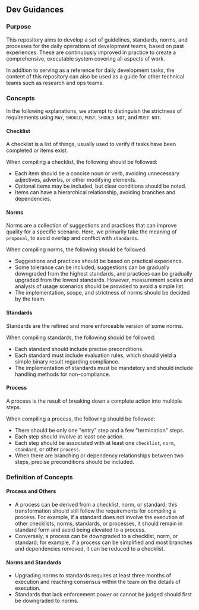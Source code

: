## Dev Guidances

### Purpose
This repository aims to develop a set of guidelines, standards, norms, and processes for the daily operations of development teams, based on past experiences. These are continuously improved in practice to create a comprehensive, executable system covering all aspects of work.

In addition to serving as a reference for daily development tasks, the content of this repository can also be used as a guide for other technical teams such as research and ops teams.

### Concepts
In the following explanations, we attempt to distinguish the strictness of requirements using `MAY`, `SHOULD`, `MUST`, `SHOULD NOT`, and `MUST NOT`.

#### Checklist
A checklist is a list of things, usually used to verify if tasks have been completed or items exist.

When compiling a checklist, the following should be followed:

- Each item should be a concise noun or verb, avoiding unnecessary adjectives, adverbs, or other modifying elements.
- Optional items may be included, but clear conditions should be noted.
- Items can have a hierarchical relationship, avoiding branches and dependencies.

#### Norms
Norms are a collection of suggestions and practices that can improve quality for a specific scenario. Here, we primarily take the meaning of `proposal`, to avoid overlap and conflict with `standards`.

When compiling norms, the following should be followed:

- Suggestions and practices should be based on practical experience.
- Some tolerance can be included; suggestions can be gradually downgraded from the highest standards, and practices can be gradually upgraded from the lowest standards. However, measurement scales and analysis of usage scenarios should be provided to avoid a simple list.
- The implementation, scope, and strictness of norms should be decided by the team.


#### Standards
Standards are the refined and more enforceable version of some norms.

When compiling standards, the following should be followed:

- Each standard should include precise preconditions.
- Each standard must include evaluation rules, which should yield a simple binary result regarding compliance.
- The implementation of standards must be mandatory and should include handling methods for non-compliance.


#### Process
A process is the result of breaking down a complete action into multiple steps.

When compiling a process, the following should be followed:

- There should be only one "entry" step and a few "termination" steps.
- Each step should involve at least one action.
- Each step should be associated with at least one `checklist`, `norm`, `standard`, or other `process`.
- When there are branching or dependency relationships between two steps, precise preconditions should be included.


### Definition of Concepts

#### Process and Others
- A process can be derived from a checklist, norm, or standard; this transformation should still follow the requirements for compiling a process. For example, if a standard does not involve the execution of other checklists, norms, standards, or processes, it should remain in standard form and avoid being elevated to a process.
- Conversely, a process can be downgraded to a checklist, norm, or standard; for example, if a process can be simplified and most branches and dependencies removed, it can be reduced to a checklist.

#### Norms and Standards
- Upgrading norms to standards requires at least three months of execution and reaching consensus within the team on the details of execution.
- Standards that lack enforcement power or cannot be judged should first be downgraded to norms.
